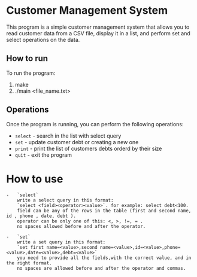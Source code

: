 # Customer Management System

This program is a simple customer management system that allows you to read customer data from a CSV file, display it in a list, and perform set and select operations on the data.

## How to run

To run the program:

1. make
2. ./main <file_name.txt>


## Operations

Once the program is running, you can perform the following operations:

- `select` - search in the list with select query
- `set`    - update customer debt or creating a new one
- `print`  - print the list of customers debts orderd by their size
- `quit`   - exit the program


# How to use

    -   `select`
        write a select query in this format:
        `select <field><operator><value>`. for example: select debt<100.
        field can be any of the rows in the table (first and second name, id , phone , date, debt ).
        operator can be only one of this: <, >, !=, = .
        no spaces allowed before and after the operator.

    -   `set`
        write a set query in this format:
        `set first name=<value>,second name=<value>,id=<value>,phone=<value>,date=<value>,debt=<value>`
        you need to provide all the fields,with the correct value, and in the right format.
        no spaces are allowed before and after the operator and commas.